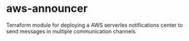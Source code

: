 # aws-announcer
Terraform module for deploying a AWS serverles notifications center to send messages in multiple communication channels

